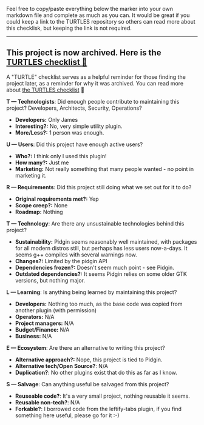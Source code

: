 Feel free to copy/paste everything below the marker into your own markdown file and complete as much as you can. It would be great if you could keep a link to the TURTLES repository so others can read more about this checklisk, but keeping the link is not required. 

----

## This project is now archived. Here is the [TURTLES checklist :turtle:](https://github.com/jamesread/TURTLES) 

A "TURTLE" checklist serves as a helpful reminder for those finding the project later, as a reminder for why it was archived. You can read more about [the TURTLES checklist](https://github.com/jamesread/TURTLES) :turtle: 

**T — Technologists**: Did enough people contribute to maintaining this project? Developers, Architects, Security, Operations?
- **Developers:** Only James
- **Interesting?:** No, very simple utility plugin.
- **More/Less?:** 1 person was enough. 

**U — Users**: Did this project have enough active users?
- **Who?:** I think only I used this plugin!
- **How many?:** Just me
- **Marketing:** Not really something that many people wanted - no point in marketing it.

**R — Requirements**: Did this project still doing what we set out for it to do?
- **Original requirements met?:** Yep
- **Scope creep?:** None
- **Roadmap:** Nothing

**T — Technology**: Are there any unsustainable technologies behind this project?
- **Sustainability:** Pidgin seems reasonably well maintained, with packages for all modern distros still, but perhaps has less users now-a-days. It seems g++ compiles with several warnings now.
- **Changes?:** Limited by the pidgin API
- **Dependencies frozen?:** Doesn't seem much point - see Pidgin.
- **Outdated dependencies?:** It seems Pidgin relies on some older GTK versions, but nothing major.

**L — Learning**: Is anything being learned by maintaining this project?
- **Developers:** Nothing too much, as the base code was copied from another plugin (with permission)
- **Operators:** N/A
- **Project managers:** N/A
- **Budget/Finance:** N/A
- **Business:** N/A

**E — Ecosystem**: Are there an alternative to writing this project?
- **Alternative approach?:** Nope, this project is tied to Pidgin.
- **Alternative tech/Open Source?**: N/A
- **Duplication?**: No other plugins exist that do this as far as I know.

**S — Salvage**: Can anything useful be salvaged from this project?
- **Reuseable code?**: It's a very small project, nothing reusable it seems.
- **Reusable non-tech?**: N/A
- **Forkable?**: I borrowed code from the leftify-tabs plugin, if you find something here useful, please go for it :-) 
